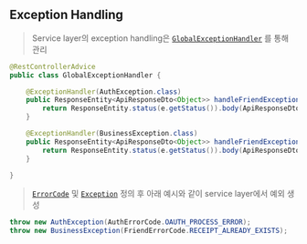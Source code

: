 ## Exception Handling

> Service layer의 exception handling은 [
`GlobalExceptionHandler`](../src/main/java/com/server/global/error/handler/GlobalExceptionHandler.java)
> 를 통해 관리

```java
@RestControllerAdvice
public class GlobalExceptionHandler {

    @ExceptionHandler(AuthException.class)
    public ResponseEntity<ApiResponseDto<Object>> handleFriendException(AuthException e) {
        return ResponseEntity.status(e.getStatus()).body(ApiResponseDto.error(e.getStatus(), e.getMessage()));
    }

    @ExceptionHandler(BusinessException.class)
    public ResponseEntity<ApiResponseDto<Object>> handleFriendException(BusinessException e) {
        return ResponseEntity.status(e.getStatus()).body(ApiResponseDto.error(e.getStatus(), e.getMessage()));
    }

}
```

> [`ErrorCode`](../src/main/java/com/server/global/error/code) 및 [
`Exception`](../src/main/java/com/server/global/error/exception) 정의 후 아래 예시와 같이 service layer에서 예외
> 생성

```java
throw new AuthException(AuthErrorCode.OAUTH_PROCESS_ERROR);
throw new BusinessException(FriendErrorCode.RECEIPT_ALREADY_EXISTS);
```

